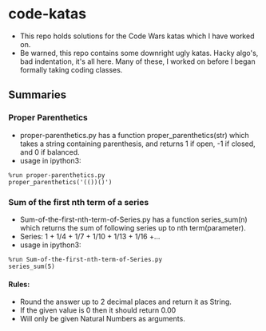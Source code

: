 # code-katas
- This repo holds solutions for the Code Wars katas which I have worked on.
- Be warned, this repo contains some downright ugly katas.  Hacky algo's, bad indentation, it's all here.  Many of these, I worked on before I began formally taking coding classes.

## Summaries

### Proper Parenthetics
- proper-parenthetics.py has a function proper_parenthetics(str) which takes a string containing parenthesis, and returns 1 if open, -1 if closed, and 0 if balanced.
- usage in ipython3:
```
%run proper-parenthetics.py
proper_parenthetics('(())()')
```

### Sum of the first nth term of a series
- Sum-of-the-first-nth-term-of-Series.py has a function series_sum(n) which returns the sum of following series up to nth term(parameter).
- Series: 1 + 1/4 + 1/7 + 1/10 + 1/13 + 1/16 +...
- usage in ipython3:
```
%run Sum-of-the-first-nth-term-of-Series.py
series_sum(5)
```
#### Rules:
- Round the answer up to 2 decimal places and return it as String.
- If the given value is 0 then it should return 0.00
- Will only be given Natural Numbers as arguments.
